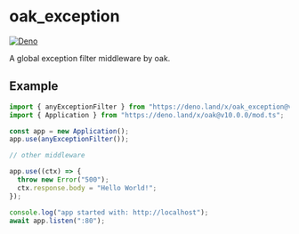# oak_exception

[![Deno](https://github.com/jiawei397/oak_exception/actions/workflows/deno.yml/badge.svg)](https://github.com/jiawei397/oak_exception/actions/workflows/deno.yml)

A global exception filter middleware by oak.

## Example

```typescript
import { anyExceptionFilter } from "https://deno.land/x/oak_exception@v0.0.4/mod.ts";
import { Application } from "https://deno.land/x/oak@v10.0.0/mod.ts";

const app = new Application();
app.use(anyExceptionFilter());

// other middleware

app.use((ctx) => {
  throw new Error("500");
  ctx.response.body = "Hello World!";
});

console.log("app started with: http://localhost");
await app.listen(":80");
```
